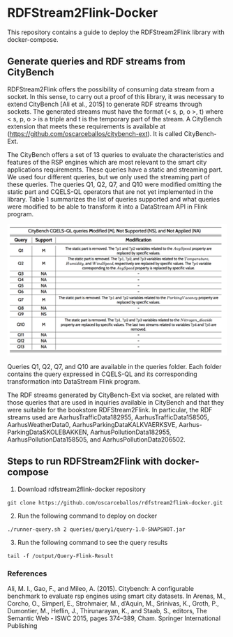 # RDFStream2Flink-Docker
This repository contains a guide to deploy the RDFStream2Flink library with docker-compose.

## Generate queries and RDF streams from CityBench
RDFStream2Flink offers the possibility of consuming data stream from a socket. In this sense, to carry out a proof of this library, it was necessary to extend CityBench [Ali et al., 2015] to generate RDF streams through sockets. The generated streams must have the format (< s, p, o >, t) where < s, p, o > is a triple and t is the temporary part of the stream. A CityBench extension that meets these requirements is available at (https://github.com/oscarceballos/citybench-ext). It is called CityBench-Ext.

The CityBench offers a set of 13 queries to evaluate the characteristics and features of the RSP engines which are most relevant to the smart city applications requirements. These queries have a static and streaming part. We used four different queries, but we only used the streaming part of these queries. The queries Q1, Q2, Q7, and Q10 were modified omitting the static part and CQELS-QL operators that are not yet implemented in the library. Table 1 summarizes the list of queries supported and what queries were modified to be able to transform it into a DataStream API in Flink program.

![Image text](/images/queries-citybench-stream.png)

Queries Q1, Q2, Q7, and Q10 are available in the queries folder. Each folder contains the query expressed in CQELS-QL and its corresponding transformation into DataStream Flink program.

The RDF streams generated by CityBench-Ext via socket, are related with those queries that are used in inquiries available in CityBench and that they were suitable for the bookstore RDFStream2Flink. In particular, the RDF streams used are AarhusTrafficData182955, AarhusTrafficData158505, AarhusWeatherData0, AarhusParkingDataKALKVAERKSVE, Aarhus- ParkingDataSKOLEBAKKEN, AarhusPollutionData182955, AarhusPollutionData158505, and AarhusPollutionData206502.


## Steps to run RDFStream2Flink with docker-compose
1. Download rdfstream2flink-docker repository
```
git clone https://github.com/oscarceballos/rdfstream2flink-docker.git
```
2. Run the following command to deploy on docker
```
./runner-query.sh 2 queries/query1/query-1.0-SNAPSHOT.jar
```
3. Run the following command to see the query results
```
tail -f /output/Query-Flink-Result
```

### References
Ali, M. I., Gao, F., and Mileo, A. (2015). Citybench: A configurable benchmark to evaluate rsp engines using smart city datasets. In Arenas, M., Corcho, O., Simperl, E., Strohmaier, M., d’Aquin, M., Srinivas, K., Groth, P., Dumontier, M., Heflin, J., Thirunarayan, K., and Staab, S., editors, The Semantic Web - ISWC 2015, pages 374–389, Cham. Springer International Publishing



